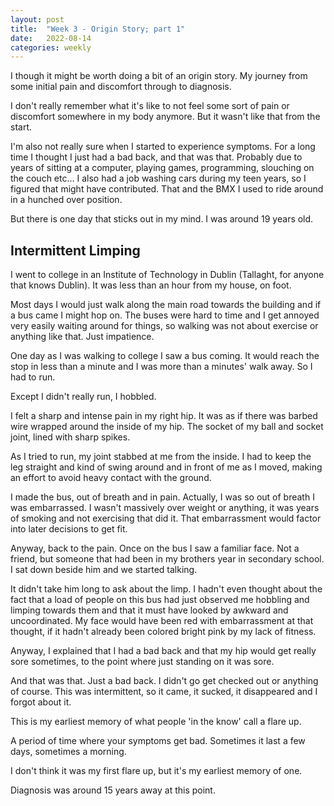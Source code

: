 ```yaml
---
layout: post
title:  "Week 3 - Origin Story; part 1"
date:   2022-08-14
categories: weekly
---
```

I though it might be worth doing a bit of an origin story. My journey from some initial pain and discomfort through to diagnosis.

I don't really remember what it's like to not feel some sort of pain or discomfort somewhere in my body anymore. But it wasn't like that from the start.

I'm also not really sure when I started to experience symptoms. For a long time I thought I just had a bad back, and that was that. Probably due to years of sitting at a computer, playing games, programming, slouching on the couch etc... I also had a job washing cars during my teen years, so I figured that might have contributed. That and the BMX I used to ride around in a hunched over position.

But there is one day that sticks out in my mind. I was around 19 years old.

## Intermittent Limping

I went to college in an Institute of Technology in Dublin (Tallaght, for anyone that knows Dublin). It was less than an hour from my house, on foot.

Most days I would just walk along the main road towards the building and if a bus came I might hop on. The buses were hard to time and I get annoyed very easily waiting around for things, so walking was not about exercise or anything like that. Just impatience.

One day as I was walking to college I saw a bus coming. It would reach the stop in less than a minute and I was more than a minutes' walk away. So I had to run.

Except I didn't really run, I hobbled. 

I felt a sharp and intense pain in my right hip. It was as if there was barbed wire wrapped around the inside of my hip. The socket of my ball and socket joint, lined with sharp spikes.

As I tried to run, my joint stabbed at me from the inside. I had to keep the leg straight and kind of swing around and in front of me as I moved, making an effort to avoid heavy contact with the ground.

I made the bus, out of breath and in pain. Actually, I was so out of breath I was embarrassed. I wasn't massively over weight or anything, it was years of smoking and not exercising that did it. That embarrassment would factor into later decisions to get fit.

Anyway, back to the pain. Once on the bus I saw a familiar face. Not a friend, but someone that had been in my brothers year in secondary school. I sat down beside him and we started talking.

It didn't take him long to ask about the limp. I hadn't even thought about the fact that a load of people on this bus had just observed me hobbling and limping towards them and that it must have looked by awkward and uncoordinated. My face would have been red with embarrassment at that thought, if it hadn't already been colored bright pink by my lack of fitness.

Anyway, I explained that I had a bad back and that my hip would get really sore sometimes, to the point where just standing on it was sore. 

And that was that. Just a bad back. I didn't go get checked out or anything of course. This was intermittent, so it came, it sucked, it disappeared and I forgot about it. 

This is my earliest memory of what people 'in the know' call a flare up.

A period of time where your symptoms get bad. Sometimes it last a few days, sometimes a morning. 

I don't think it was my first flare up, but it's my earliest memory of one.

Diagnosis was around 15 years away at this point.


